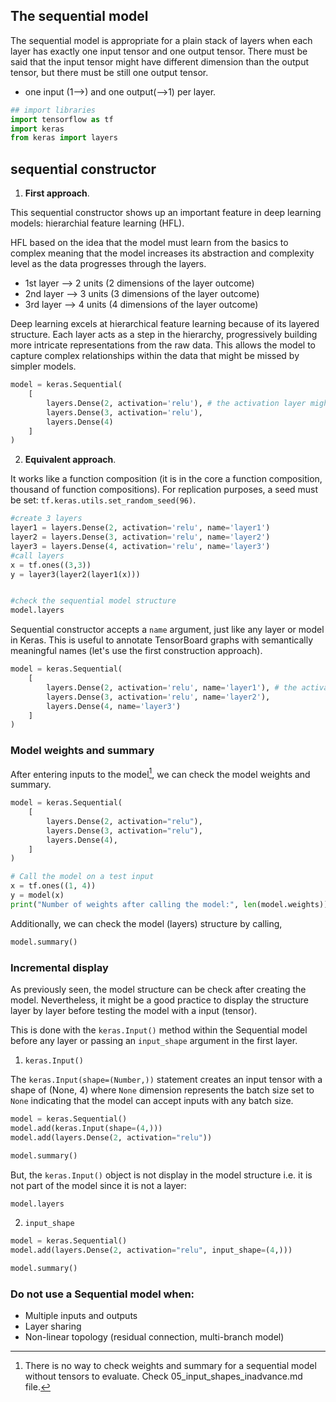 ## The sequential model

The sequential model is appropriate for a plain stack of layers when each layer has exactly one input tensor and one output tensor. There must be said that the input tensor might have different dimension than the output tensor, but there must be still one output tensor.

- one input (1-->) and one output(-->1) per layer.

```python
## import libraries
import tensorflow as tf
import keras
from keras import layers
```

## sequential constructor

1. **First approach**.

This sequential constructor shows up an important feature in deep learning models: hierarchial feature learning (HFL).

HFL based on the idea that the model must learn from the basics to complex meaning that the model increases its abstraction and complexity level as the data progresses through the layers.

- 1st layer --> 2 units (2 dimensions of the layer outcome)
- 2nd layer --> 3 units (3 dimensions of the layer outcome)
- 3rd layer --> 4 units (4 dimensions of the layer outcome)

Deep learning excels at hierarchical feature learning because of its layered structure. Each layer acts as a step in the hierarchy, progressively building more intricate representations from the raw data. This allows the model to capture complex relationships within the data that might be missed by simpler models.

```python
model = keras.Sequential(
    [
        layers.Dense(2, activation='relu'), # the activation layer might change depending on the model conditions
        layers.Dense(3, activation='relu'),
        layers.Dense(4)
    ]
)
```

2. **Equivalent approach**.

It works like a function composition (it is in the core a function composition, thousand of function compositions). For replication purposes, a seed must be set: `tf.keras.utils.set_random_seed(96)`.

```python
#create 3 layers
layer1 = layers.Dense(2, activation='relu', name='layer1')
layer2 = layers.Dense(3, activation='relu', name='layer2')
layer3 = layers.Dense(4, activation='relu', name='layer3')
#call layers
x = tf.ones((3,3))
y = layer3(layer2(layer1(x)))


#check the sequential model structure
model.layers
```

Sequential constructor accepts a `name` argument, just like any layer or model in Keras. This is useful to annotate TensorBoard graphs with semantically meaningful names (let's use the first construction approach).

```python
model = keras.Sequential(
    [
        layers.Dense(2, activation='relu', name='layer1'), # the activation layer might change depending on the model conditions
        layers.Dense(3, activation='relu', name='layer2'),
        layers.Dense(4, name='layer3')
    ]
)
```

### Model weights and summary

After entering inputs to the model[^1], we can check the model weights and summary.

```python
model = keras.Sequential(
    [
        layers.Dense(2, activation="relu"),
        layers.Dense(3, activation="relu"),
        layers.Dense(4),
    ]
)

# Call the model on a test input
x = tf.ones((1, 4))
y = model(x)
print("Number of weights after calling the model:", len(model.weights))
```

Additionally, we can check the model (layers) structure by calling,

```python
model.summary()
```

[^1]: There is no way to check weights and summary for a sequential model without tensors to evaluate. Check 05_input_shapes_inadvance.md file.

### Incremental display

As previously seen, the model structure can be check after creating the model. Nevertheless, it might be a good practice to display the structure layer by layer before testing the model with a input (tensor).

This is done with the `keras.Input()` method within the Sequential model before any layer or passing an `input_shape` argument in the first layer.

1. `keras.Input()`

The `keras.Input(shape=(Number,))` statement creates an input tensor with a shape of (None, 4) where `None` dimension represents the batch size set to `None` indicating that the model can accept inputs with any batch size.

```python
model = keras.Sequential()
model.add(keras.Input(shape=(4,)))
model.add(layers.Dense(2, activation="relu"))

model.summary()
```

But, the `keras.Input()` object is not display in the model structure i.e. it is not part of the model since it is not a layer:

```python
model.layers
```

2. `input_shape`

```python
model = keras.Sequential()
model.add(layers.Dense(2, activation="relu", input_shape=(4,)))

model.summary()
```

### Do not use a Sequential model when:

- Multiple inputs and outputs
- Layer sharing
- Non-linear topology (residual connection, multi-branch model)
